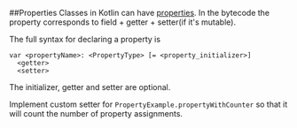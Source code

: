 ##Properties
Classes in Kotlin can have [properties](http://kotlinlang.org/docs/reference/properties.html#properties-and-fields).
In the bytecode the property corresponds to field + getter + setter(if it's mutable).

The full syntax for declaring a property is

```
var <propertyName>: <PropertyType> [= <property_initializer>]
  <getter>
  <setter>
```

The initializer, getter and setter are optional.

Implement custom setter for `PropertyExample.propertyWithCounter` so that it will count the number of property
assignments.


